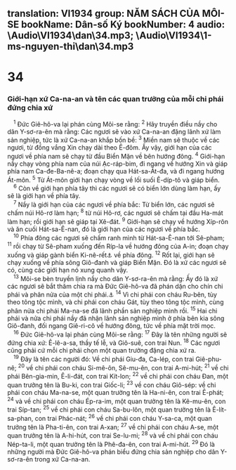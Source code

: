translation: VI1934
group: NĂM SÁCH CỦA MÔI-SE
bookName: Dân-số Ký 
bookNumber: 4
audio: \Audio\VI1934\dan\34.mp3; \Audio\VI1934\1-ms-nguyen-thi\dan\34.mp3
-------

<div class="title"><h1>34</h1><h3>Giới-hạn xứ Ca-na-an và tên các quan trưởng của mỗi chi phái đứng chia xứ</h3></div>
<span class="verse dan_34_1"> <sup>1</sup> Đức Giê-hô-va lại phán cùng Môi-se rằng: </span>
<span class="verse dan_34_2"><sup>2</sup> Hãy truyền điều nầy cho dân Y-sơ-ra-ên mà rằng: Các ngươi sẽ vào xứ Ca-na-an đặng lãnh xứ làm sản nghiệp, tức là xứ Ca-na-an khắp bốn bề: </span>
<span class="verse dan_34_3"><sup>3</sup> Miền nam sẽ thuộc về các ngươi, từ đồng vắng Xin chạy dài theo Ê-đôm. Ấy vậy, giới hạn của các ngươi về phía nam sẽ chạy từ đầu Biển Mặn về bên hướng đông. </span>
<span class="verse dan_34_4"><sup>4</sup> Giới-hạn nầy chạy vòng phía nam của núi Ạc-ráp-bim, đi ngang về hướng Xin và giáp phía nam Ca-đe-Ba-nê-a; đoạn chạy qua Hát-sa-Át-đa, và đi ngang hướng Át-môn. </span>
<span class="verse dan_34_5"><sup>5</sup> Từ Át-môn giới hạn chạy vòng về lối suối Ê-díp-tô và giáp biển. <br/></span>
<span class="verse dan_34_6"> <sup>6</sup> Còn về giới hạn phía tây thì các ngươi sẽ có biển lớn dùng làm hạn, ấy sẽ là giới hạn về phía tây. <br/></span>
<span class="verse dan_34_7"> <sup>7</sup> Nầy là giới hạn của các ngươi về phía bắc: Từ biển lớn, các ngươi sẽ chấm núi Hô-rơ làm hạn; </span>
<span class="verse dan_34_8"><sup>8</sup> từ núi Hô-rơ, các ngươi sẽ chấm tại đầu Ha-mát làm hạn; rồi giới hạn sẽ giáp tại Xê-đát. </span>
<span class="verse dan_34_9"><sup>9</sup> Giới-hạn sẽ chạy về hướng Xíp-rôn và ăn cuối Hát-sa-Ê-nan, đó là giới hạn của các ngươi về phía bắc. <br/></span>
<span class="verse dan_34_10"> <sup>10</sup> Phía đông các ngươi sẽ chấm ranh mình từ Hát-sa-Ê-nan tới Sê-pham; </span>
<span class="verse dan_34_11"><sup>11</sup> rồi chạy từ Sê-pham xuống đến Ríp-la về hướng đông của A-in; đoạn chạy xuống và giáp gành biển Ki-nê-rết<a data-toggle="tooltip" data-placement="bottom" title="Tức là biển Ghê-nê-sa-rét, cũng gọi là biển Ga-li-lê">⚓</a> về phía đông. </span>
<span class="verse dan_34_12"><sup>12</sup> Rốt lại, giới hạn sẽ chạy xuống về phía sông Giô-đanh và giáp Biển Mặn. Đó là xứ các ngươi sẽ có, cùng các giới hạn nó xung quanh vậy. <br/></span>
<span class="verse dan_34_13"> <sup>13</sup> Môi-se bèn truyền lịnh nầy cho dân Y-sơ-ra-ên mà rằng: Ấy đó là xứ các ngươi sẽ bắt thăm chia ra mà Đức Giê-hô-va đã phán dặn cho chín chi phái và phân nửa của một chi phái.<a data-toggle="tooltip" data-placement="bottom" title="Dan 26:52-56][gt=Gios 14:1-5">⚓</a></span>
<span class="verse dan_34_14"><sup>14</sup> Vì chi phái con cháu Ru-bên, tùy theo tông tộc mình, và chi phái con cháu Gát, tùy theo tông tộc mình, cùng phân nửa chi phái Ma-na-se đã lãnh phần sản nghiệp mình rồi. </span>
<span class="verse dan_34_15"><sup>15</sup> Hai chi phái và nửa chi phái nầy đã nhận lãnh sản nghiệp mình ở phía bên kia sông Giô-đanh, đối ngang Giê-ri-cô về hướng đông, tức về phía mặt trời mọc. <br/></span>
<span class="verse dan_34_16"> <sup>16</sup> Đức Giê-hô-va lại phán cùng Môi-se rằng: </span>
<span class="verse dan_34_17"><sup>17</sup> Đây là tên những người sẽ đứng chia xứ: Ê-lê-a-sa, thầy tế lễ, và Giô-suê, con trai Nun. </span>
<span class="verse dan_34_18"><sup>18</sup> Các ngươi cũng phải cứ mỗi chi phái chọn một quan trưởng đặng chia xứ ra. <br/></span>
<span class="verse dan_34_19"> <sup>19</sup> Đây là tên các người đó: Về chi phái Giu-đa, Ca-lép, con trai Giê-phu-nê; </span>
<span class="verse dan_34_20"><sup>20</sup> về chi phái con cháu Si-mê-ôn, Sê-mu-ên, con trai A-mi-hút; </span>
<span class="verse dan_34_21"><sup>21</sup> về chi phái Bên-gia-min, Ê-li-đát, con trai Kít-lon; </span>
<span class="verse dan_34_22"><sup>22</sup> về chi phái con cháu Đan, một quan trưởng tên là Bu-ki, con trai Giốc-li; </span>
<span class="verse dan_34_23"><sup>23</sup> về con cháu Giô-sép: về chi phái con cháu Ma-na-se, một quan trưởng tên là Ha-ni-ên, con trai Ê-phát; </span>
<span class="verse dan_34_24"><sup>24</sup> và về chi phái con cháu Ép-ra-im, một quan trưởng tên là Kê-mu-ên, con trai Síp-tan; </span>
<span class="verse dan_34_25"><sup>25</sup> về chi phái con cháu Sa-bu-lôn, một quan trưởng tên là Ê-lít-sa-phan, con trai Phác-nát; </span>
<span class="verse dan_34_26"><sup>26</sup> về chi phái con cháu Y-sa-ca, một quan trưởng tên là Pha-ti-ên, con trai A-xan; </span>
<span class="verse dan_34_27"><sup>27</sup> về chi phái con cháu A-se, một quan trưởng tên là A-hi-hút, con trai Se-lu-mi; </span>
<span class="verse dan_34_28"><sup>28</sup> và về chi phái con cháu Nép-ta-li, một quan trưởng tên là Phê-đa-ên, con trai A-mi-hút. </span>
<span class="verse dan_34_29"><sup>29</sup> Đó là những người mà Đức Giê-hô-va phán biểu đứng chia sản nghiệp cho dân Y-sơ-ra-ên trong xứ Ca-na-an. <br/></span>

